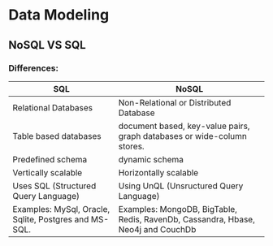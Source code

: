 # Data Modeling

## NoSQL VS SQL
### Differences:
| SQL                                           | NoSQL                                                                          |
| -----------                                   | -----------                                                                    |
| Relational Databases                          | Non-Relational or Distributed Database                                         |
| Table based databases                         | document based, key-value pairs, graph databases or wide-column stores.        |
| Predefined schema                             | dynamic schema                                                                 |
| Vertically scalable                           | Horizontally scalable                                                          |
| Uses SQL (Structured Query Language)          | Using UnQL (Unsructured Query Language)                                        |
| Examples: MySql, Oracle, Sqlite, Postgres and MS-SQL. | Examples: MongoDB, BigTable, Redis, RavenDb, Cassandra, Hbase, Neo4j and CouchDb  |
